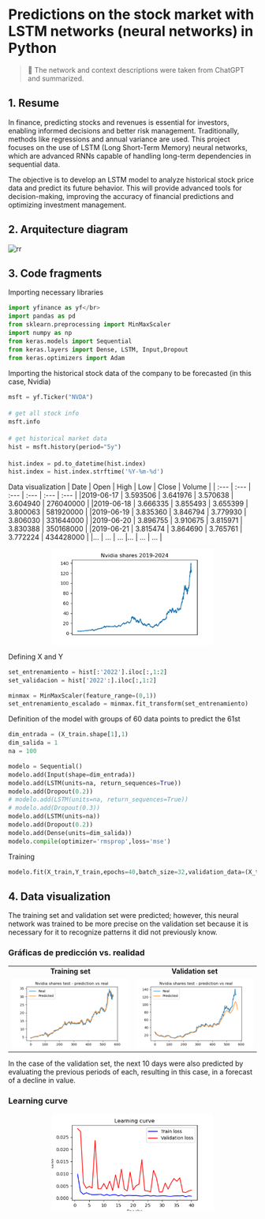 # Predictions on the stock market with LSTM networks (neural networks) in Python
> :loudspeaker: The network and context descriptions were taken from ChatGPT and summarized.

## 1. Resume
In finance, predicting stocks and revenues is essential for investors, enabling informed decisions and better risk management. Traditionally, methods like regressions and annual variance are used. This project focuses on the use of LSTM (Long Short-Term Memory) neural networks, which are advanced RNNs capable of handling long-term dependencies in sequential data.

The objective is to develop an LSTM model to analyze historical stock price data and predict its future behavior. This will provide advanced tools for decision-making, improving the accuracy of financial predictions and optimizing investment management.

## 2. Arquitecture diagram
![rr](https://raw.githubusercontent.com/NicolasZFr/nicolas-portfolio/main/images/lstm_diagram.png)

## 3. Code fragments
Importing necessary libraries  

```python 
import yfinance as yf</br>
import pandas as pd
from sklearn.preprocessing import MinMaxScaler
import numpy as np
from keras.models import Sequential
from keras.layers import Dense, LSTM, Input,Dropout
from keras.optimizers import Adam
```
Importing the historical stock data of the company to be forecasted (in this case, Nvidia)
```python 
msft = yf.Ticker("NVDA")

# get all stock info
msft.info

# get historical market data
hist = msft.history(period="5y")

hist.index = pd.to_datetime(hist.index)
hist.index = hist.index.strftime('%Y-%m-%d')
```
Data visualization
|   Date    |	Open   |   High   |   Low    |   Close  |  Volume   |
| :---      | :---     | :---     |  :---    | :---     | :---      |
|2019-06-17 | 3.593506 | 3.641976 | 3.570638 | 3.604940 | 276040000 |
|2019-06-18 | 3.666335 | 3.855493 | 3.655399 | 3.800063 | 581920000 |
|2019-06-19 | 3.835360 | 3.846794 | 3.779930 | 3.806030 | 331644000 |
|2019-06-20 | 3.896755 | 3.910675 | 3.815971 | 3.830388 | 350168000 |
|2019-06-21 | 3.815474 | 3.864690 | 3.765761 | 3.772224 | 434428000 |
|…          |	…      |   	…	  |…         |	…       |	…       |

<div style='width:100%;display:flex;justify-content:center'><img src='./images/nvidia_shares_201.png' style='width:65%'></img></div>

Defining X and Y
```python 
set_entrenamiento = hist[:'2022'].iloc[:,1:2]
set_validacion = hist['2022':].iloc[:,1:2]
```

```python 
minmax = MinMaxScaler(feature_range=(0,1))
set_entrenamiento_escalado = minmax.fit_transform(set_entrenamiento)
```
Definition of the model with groups of 60 data points to predict the 61st
```python 
dim_entrada = (X_train.shape[1],1)
dim_salida = 1
na = 100
```

```python 
modelo = Sequential()
modelo.add(Input(shape=dim_entrada))
modelo.add(LSTM(units=na, return_sequences=True))
modelo.add(Dropout(0.2))
# modelo.add(LSTM(units=na, return_sequences=True))
# modelo.add(Dropout(0.3))
modelo.add(LSTM(units=na))
modelo.add(Dropout(0.2))
modelo.add(Dense(units=dim_salida))
modelo.compile(optimizer='rmsprop',loss='mse')
```
Training
```python 
modelo.fit(X_train,Y_train,epochs=40,batch_size=32,validation_data=(X_test,Y_test),verbose=0)
```
## 4. Data visualization
The training set and validation set were predicted; however, this neural network was trained to be more precise on the validation set because it is necessary for it to recognize patterns it did not previously know.
### Gráficas de predicción vs. realidad
<table style="width:100%">
    <tr>
        <td style='text-align:center'><strong>Training set</strong></td>
    <td style='text-align:center'><strong>Validation set</strong></td>
    </tr>
    <tr>
        <td style='width:50%'><img src='./images/nvidia_predicion_train.png'></img></td>
    <td style='width:50%'><img src='./images/nvidia_predicion_test.png'></img></td>
    </tr>
</table>
In the case of the validation set, the next 10 days were also predicted by evaluating the previous periods of each, resulting in this case, in a forecast of a decline in value.

### Learning curve
<div style='width:100%;display:flex;justify-content:center'><img src='./images/accuracy.png' style='width:65%'></img></div>
